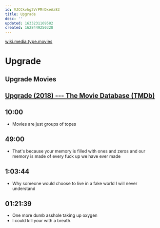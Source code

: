 ```yaml
---
id: VJCCkvhg2VrPMrDxeAa83
title: Upgrade
desc: ''
updated: 1633231169582
created: 1628449250328
---
```


[wiki.media.type.movies](../Type/movies.md)

# Upgrade
Upgrade Movies
--------------

[Upgrade (2018) --- The Movie Database (TMDb)](https://www.themoviedb.org/movie/500664-upgrade)
-----------------------------------------------------------------------------------------------

10:00
-----

*   Movies are just groups of topes

49:00
-----

*   That's because your memory is filled with ones and zeros and our memory is made of every fuck up we have ever made

1:03:44
-------

*   Why someone would choose to live in a fake world I will never understand

01:21:39
--------

*   One more dumb asshole taking up oxygen
*   I could kill your with a breath.
